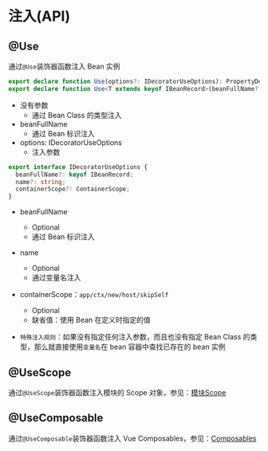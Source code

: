 # 注入(API)

## @Use

通过`@Use`装饰器函数注入 Bean 实例

```typescript
export declare function Use(options?: IDecoratorUseOptions): PropertyDecorator;
export declare function Use<T extends keyof IBeanRecord>(beanFullName?: T): PropertyDecorator;
```

- 没有参数
  - 通过 Bean Class 的类型注入
- beanFullName
  - 通过 Bean 标识注入
- options: IDecoratorUseOptions
  - 注入参数

```typescript
export interface IDecoratorUseOptions {
  beanFullName?: keyof IBeanRecord;
  name?: string;
  containerScope?: ContainerScope;
}
```

- beanFullName
  - Optional
  - 通过 Bean 标识注入
- name
  - Optional
  - 通过变量名注入
- containerScope：`app/ctx/new/host/skipSelf`

  - Optional
  - 缺省值：使用 Bean 在定义时指定的值

- `特殊注入规则`：如果没有指定任何注入参数，而且也没有指定 Bean Class 的类型，那么就直接使用`变量名`在 bean 容器中查找已存在的 bean 实例

## @UseScope

通过`@UseScope`装饰器函数注入模块的 Scope 对象，参见：[模块Scope](../scope/introduction.md)

## @UseComposable

通过`@UseComposable`装饰器函数注入 Vue Composables，参见：[Composables](../../vue/composables.md)
